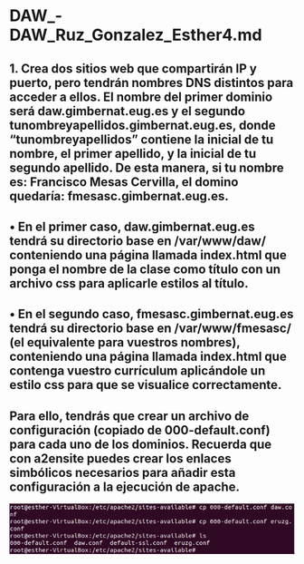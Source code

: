 # DAW_-DAW_Ruz_Gonzalez_Esther4.md

## 1. Crea dos sitios web que compartirán IP y puerto, pero tendrán nombres DNS distintos para acceder a ellos. El nombre del primer dominio será daw.gimbernat.eug.es y el segundo tunombreyapellidos.gimbernat.eug.es, donde “tunombreyapellidos” contiene la inicial de tu nombre, el primer apellido, y la inicial de tu segundo apellido. De esta manera, si tu nombre es: Francisco Mesas Cervilla, el domino quedaría: fmesasc.gimbernat.eug.es.
## • En el primer caso, daw.gimbernat.eug.es tendrá su directorio base en /var/www/daw/ conteniendo una página llamada index.html que ponga el nombre de la clase como título con un archivo css para aplicarle estilos al título.
## • En el segundo caso, fmesasc.gimbernat.eug.es tendrá su directorio base en /var/www/fmesasc/ (el equivalente para vuestros nombres), conteniendo una página llamada index.html que contenga vuestro currículum aplicándole un estilo css para que se visualice correctamente.
## Para ello, tendrás que crear un archivo de configuración (copiado de 000-default.conf) para cada uno de los dominios. Recuerda que con a2ensite puedes crear los enlaces simbólicos necesarios para añadir esta configuración a la ejecución de apache.

  ![img](img6.png)
